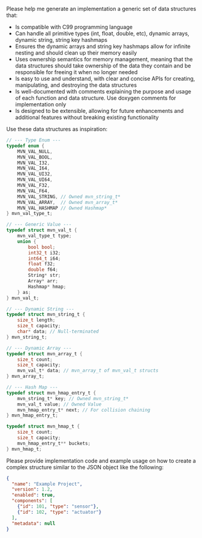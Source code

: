 Please help me generate an implementation a generic set of data structures that:

- Is compatible with C99 programming language
- Can handle all primitive types (int, float, double, etc), dynamic arrays, dynamic string, string key hashmaps
- Ensures the dynamic arrays and string key hashmaps allow for infinite nesting and should clean up their memory easily
- Uses ownership semantics for memory management, meaning that the data structures should take ownership of the data they contain and be responsible for freeing it when no longer needed
- Is easy to use and understand, with clear and concise APIs for creating, manipulating, and destroying the data structures
- Is well-documented with comments explaining the purpose and usage of each function and data structure. Use doxygen comments for implementation only
- Is designed to be extensible, allowing for future enhancements and additional features without breaking existing functionality

Use these data structures as inspiration:

```c
// --- Type Enum ---
typedef enum {
    MVN_VAL_NULL,
    MVN_VAL_BOOL,
    MVN_VAL_I32,
    MVN_VAL_I64,
    MVN_VAL_UI32,
    MVN_VAL_UI64,
    MVN_VAL_F32,
    MVN_VAL_F64,
    MVN_VAL_STRING, // Owned mvn_string_t*
    MVN_VAL_ARRAY,  // Owned mvn_array_t*
    MVN_VAL_HASHMAP // Owned Hashmap*
} mvn_val_type_t;

// --- Generic Value ---
typedef struct mvn_val_t {
    mvn_val_type_t type;
    union {
        bool bool;
        int32_t i32;
        int64_t i64;
        float f32;
        double f64;
        String* str;
        Array* arr;
        Hashmap* hmap;
    } as;
} mvn_val_t;

// --- Dynamic String ---
typedef struct mvn_string_t {
    size_t length;
    size_t capacity;
    char* data; // Null-terminated
} mvn_string_t;

// --- Dynamic Array ---
typedef struct mvn_array_t {
    size_t count;
    size_t capacity;
    mvn_val_t* data; // mvn_array_t of mvn_val_t structs
} mvn_array_t;

// --- Hash Map ---
typedef struct mvn_hmap_entry_t {
    mvn_string_t* key; // Owned mvn_string_t*
    mvn_val_t value; // Owned Value
    mvn_hmap_entry_t* next; // For collision chaining
} mvn_hmap_entry_t;

typedef struct mvn_hmap_t {
    size_t count;
    size_t capacity;
    mvn_hmap_entry_t** buckets;
} mvn_hmap_t;
```

Please provide implementation code and example usage on how to create a complex structure similar to the JSON object like the following:

```json
{
  "name": "Example Project",
  "version": 1.2,
  "enabled": true,
  "components": [
    {"id": 101, "type": "sensor"},
    {"id": 102, "type": "actuator"}
  ],
  "metadata": null
}
```
